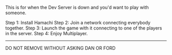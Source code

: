 This is for when the Dev Server is down and you'd want to play with someone.

Step 1: Install Hamachi
Step 2: Join a network connecting everybody together.
Step 3: Launch the game with it connecting to one of the players in the server.
Step 4: Enjoy Multiplayer.

---------------
DO NOT REMOVE WITHOUT ASKING DAN OR FORD